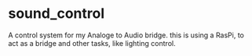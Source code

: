 # sound_control
A control system for my Analoge to Audio bridge. this is using a RasPi, to act as a bridge and other tasks, like lighting control.
